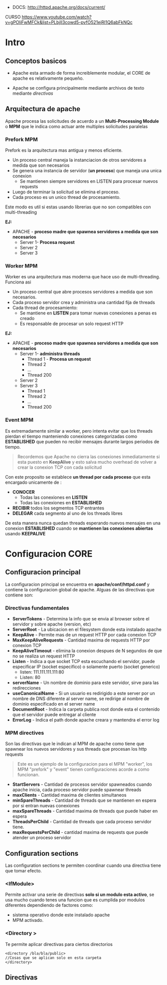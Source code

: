 
* DOCS: http://httpd.apache.org/docs/current/

CURSO
https://www.youtube.com/watch?v=gPOliFwMFCk&list=PLbjlI3cowd5-pvfO521ejRI1Q6abFkNQc

# Intro

## Conceptos basicos
* Apache esta armado de forma increiblemente modular, el CORE de apache es relativamente pequeño.

* Apache se configura principalmente mediante archivos de texto mediante _directivas_

## Arquitectura de apache 

Apache procesa las solicitudes de acuerdo a un **Multi-Processing Module** o  **MPM** que le indica como actuar ante multiples solicitudes paralelas


### Prefork MPM

Prefork es la arquitectura mas antigua y menos eficiente.
* Un proceso central maneja la instanciacion de otros servidores a medida que son necesarios
* Se genera una instancia de servidor (**un proceso**) que maneja una unica conexion
	* Se mantienen siempre servidores en LISTEN para procesar nuevos requests 
* Luego de terminar la solicitud se elimina el proceso.
* Cada proceso es un unico thread de procesamiento.

Este modo es util si estas usando librerias que no son compatibles con multi-threading 

**EJ:**
* APACHE - **proceso madre que spawnea servidores a medida que son necesarios**
	* Server 1- **Procesa request**
	* Server 2
	* Server 3



### Worker MPM

Worker es una arquitectura mas moderna que hace uso de multi-threading.
Funciona asi
*  Un proceso central que abre procesos servidores a medida que son necesarios.
* Cada proceso servidor crea y administra una cantidad fija de threads
* Cada thread de procesamiento:	
	* Se mantiene en **LISTEN** para tomar nuevas conexiones a penas es creado
	*  Es responsable de procesar un solo request HTTP



**EJ:**
* APACHE - **proceso madre que spawnea servidores a medida que son necesarios**
	* Server 1- **administra threads**
		* Thread 1 - **Procesa un request**
		* Thread 2
		* ...
		* Thread 200 
	* Server 2
	* Server 3
		* Thread 1
		* Thread 2
		* ...
		* Thread 200


### Event MPM

Es extremadamente similar a worker, pero intenta evitar que los threads pierdan el tiempo manteniendo conexiones categorizadas como **ESTABLISHED**  que pueden no recibir mensajes durante largos periodos de tiempo.

>Recordemos que Apache no cierra las conexiones inmediatamente si esta puesto en **KeepAlive** y esto salva mucho overhead de volver a crear la conexion TCP con cada solicitud

Con este proposito se establece **un thread por cada proceso** que esta encargado unicamente de :
* **CONOCER** 
	* Todas las conexiones en **LISTEN**
	* Todas las conexiones en **ESTABLISHED**
* **RECIBIR**  todos los segmentos TCP entrantes
* **DELEGAR** cada segmento al uno de los threads libres 

De esta manera nunca quedan threads esperando nuevos mensajes en una conexion **ESTABLISHED** cuando se **mantienen las conexiones abiertas** usando **KEEPALIVE**

# Configuracion CORE

## Configuracion principal

La configuracion principal se encuentra en **apache/conf/httpd.conf** y contiene la configuracion global de apache.
Alguas de las directivas que contiene son:

### Directivas fundamentales

* **ServerTokens** - Determina la info que se envia al browser sobre el servidor y sobre apache (version, etc)
* **ServerRoot** - La ubicacion en el filesystem donde esta instalado apache 
* **KeepAlive** - Permite mas de un request HTTP por cada conexion TCP
* **MaxKeepAliveRequests** - Cantidad maxima de requests HTTP por conexion TCP
* **KeepAliveTimeout** - elimina la conexion despues de N segundos de que no se realiza un request HTTP
* **Listen** - Indica a que socket TCP esta escuchando el servidor, puede especificar IP (socket especifico) o solamente puerto (socket generico)
	* listen: 111.111.111.111:80
	* Listen: 80
* **serverName** - Un nombre de dominio para este servidor, sirve para las redirecciones
* **useCanonicalName** - Si un usuario es redirigido a este server por un nombre de DNS diferente al server name, se redirige al nombre de dominio especificado en el server name
* **DocumentRoot** - Indica la carpeta publica root donde esta el contenido que el servidor puede entregar al cliente
* **ErrorLog** - Indica el path donde apache creara y mantendra el error log


### MPM  directives
Son las directivas que le indican al MPM  de apache como tiene que spawnear los nuevos servidores y sus threads que procesan los http requests

>Este es un ejemplo de la configuracion para el MPM "worker", los MPM "prefork" y "event" tienen configuraciones acorde a como funcionan.

* **StartServers** - Cantidad de procesos servidor spawneados cuando apache inicia, cada proceso servidor puede spawnear threads
* **maxClients** - Cantidad maxima de clientes simultaneos
* **minSpareThreads** - Cantidad de threads que se mantienen en espera por si entran nuevas conexiones
* **maxSpareThreads** - Cantidad maxima de threads que puede haber en espera
*  **ThreadsPerChild** - Cantidad de threads que cada proceso servidor tiene.
* **maxRequestsPerChild** - cantidad maxima de requests que puede atender un proceso servidor


 
## Configuration sections

Las configuration sections te permiten coordinar cuando una directiva tiene que tomar efecto.


###  \<IfModule>

Permite activar una serie de directivas **solo si un modulo esta activo**, se usa mucho cuando tenes una funcion que es cumplida por modulos diferentes dependiendo de factores como:
*  sistema operativo donde este instalado apache
*    MPM activado.


### \<Directory >

Te permite aplicar directivas para ciertos directorios

    <directory /bla/bla/public>
    //Cosas que se aplican solo en esta carpeta
    </directory>


## Directivas
<!--stackedit_data:
eyJoaXN0b3J5IjpbMTM0NDA5MjgxMCwtMTQ4MjU5NDk2NywxOD
IyMDQwMjQ0LDUwNjE2MzI0MywxMjIxMTM0OTQzLDE5Nzc1MzU3
MDgsLTEwODg5NzYyNDQsMzAwODE4OTU0LC00ODg4MTEwMDIsLT
E2OTMyOTIxMDcsMzI0MjI2OTMsOTMxMjMxOTM0XX0=
-->